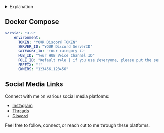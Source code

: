<details> <summary>Explanation</summary>



# Discord Temp Voice Channel Bot


This BOT allows the average user to create channels, edit names, numbers, visibility, etc., without the need for administrator intervention!

And with the independent control interface, users can do:
1. Kick the user out of the voice channel.
2. Block the user from the voice channel.
3. Set a maximum number of users.
4. Change the region of the voice channel.
5. Change the name of the voice channel.
6. Set a whitelist.
7. Mute new users who join after the mute has been applied.
8. Hide the channel.
9. Lock the channel.

Server owners can:
1. Set the default role.
2. Clear all temp VCs.
3. Log.

And all temp VCs will automatically clear the voice channel when the user leaves for more than 3 minutes.

## Install

1. Download the repository.
2. Fill in the necessary information in `config.json` (Token, guild, HUBvcChannelID, DefaultRoleID, categoryID, owners).
3. Install the necessary components with `npm install`.
4. Start the bot with `node tempVCs.js`.

.</details>

## Docker Compose

```yml
version: "3.9"
    environment:
      TOKEN: "YOUR Discord TOKEN"
      SERVER_ID: "YOUR Discord ServerID"
      CATEGORY_ID: "Your category ID"
      HUB_ID: "Your HUB Voice Channel ID"
      ROLE_ID: "Default role | if you use @everyone, please put the server ID here"
      PREFIX: "["
      OWNERS: "123456,123456"
```

## Social Media Links

Connect with me on various social media platforms:

- [Instagram](https://www.instagram.com/mohamed_gamer_38/)
- [Threads](https://www.threads.net/@mohamed_gamer_38)
- [Discord](https://discord.com/users/1091118468155314306)

Feel free to follow, connect, or reach out to me through these platforms.


